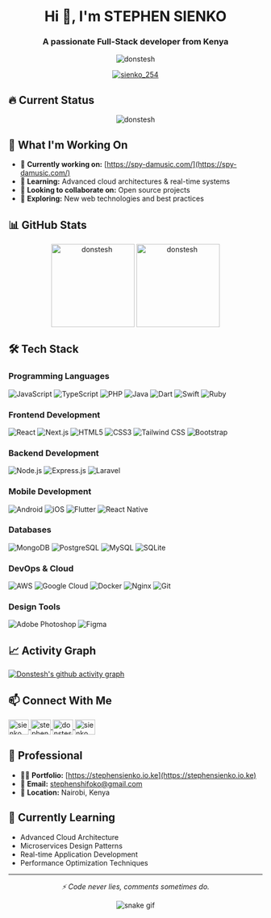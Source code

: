 <h1 align="center">Hi 👋, I'm STEPHEN SIENKO</h1>
<h3 align="center">A passionate Full-Stack developer from Kenya</h3>

<p align="center">
  <img src="https://komarev.com/ghpvc/?username=donstesh&label=Profile%20views&color=0e75b6&style=flat" alt="donstesh" />
</p>

<p align="center">
  <a href="https://twitter.com/sienko_254" target="blank">
    <img src="https://img.shields.io/twitter/follow/sienko_254?logo=x&style=for-the-badge" alt="sienko_254" />
  </a>
</p>

## 🔥 Current Status

<p align="center">
  <img align="center" src="https://github-readme-streak-stats.herokuapp.com/?user=donstesh&theme=dark" alt="donstesh" />
</p>

## 🚀 What I'm Working On

- 🔭 **Currently working on:** [https://spy-damusic.com/](https://spy-damusic.com/)
- 🌱 **Learning:** Advanced cloud architectures & real-time systems
- 👯 **Looking to collaborate on:** Open source projects
- 🤔 **Exploring:** New web technologies and best practices

## 📊 GitHub Stats

<p align="center">
  <img align="center" src="https://github-readme-stats.vercel.app/api?username=donstesh&show_icons=true&locale=en&theme=radical" alt="donstesh" height="165" />
  <img align="center" src="https://github-readme-stats.vercel.app/api/top-langs/?username=donstesh&layout=compact&theme=radical&langs_count=8" alt="donstesh" height="165" />
</p>

## 🛠️ Tech Stack

### Programming Languages
![JavaScript](https://img.shields.io/badge/-JavaScript-F7DF1E?style=flat-square&logo=javascript&logoColor=black)
![TypeScript](https://img.shields.io/badge/-TypeScript-3178C6?style=flat-square&logo=typescript&logoColor=white)
![PHP](https://img.shields.io/badge/-PHP-777BB4?style=flat-square&logo=php&logoColor=white)
![Java](https://img.shields.io/badge/-Java-007396?style=flat-square&logo=java&logoColor=white)
![Dart](https://img.shields.io/badge/-Dart-0175C2?style=flat-square&logo=dart&logoColor=white)
![Swift](https://img.shields.io/badge/-Swift-F05138?style=flat-square&logo=swift&logoColor=white)
![Ruby](https://img.shields.io/badge/-Ruby-CC342D?style=flat-square&logo=ruby&logoColor=white)

### Frontend Development
![React](https://img.shields.io/badge/-React-61DAFB?style=flat-square&logo=react&logoColor=black)
![Next.js](https://img.shields.io/badge/-Next.js-000000?style=flat-square&logo=next.js&logoColor=white)
![HTML5](https://img.shields.io/badge/-HTML5-E34F26?style=flat-square&logo=html5&logoColor=white)
![CSS3](https://img.shields.io/badge/-CSS3-1572B6?style=flat-square&logo=css3&logoColor=white)
![Tailwind CSS](https://img.shields.io/badge/-Tailwind_CSS-38B2AC?style=flat-square&logo=tailwind-css&logoColor=white)
![Bootstrap](https://img.shields.io/badge/-Bootstrap-7952B3?style=flat-square&logo=bootstrap&logoColor=white)

### Backend Development
![Node.js](https://img.shields.io/badge/-Node.js-339933?style=flat-square&logo=node.js&logoColor=white)
![Express.js](https://img.shields.io/badge/-Express.js-000000?style=flat-square&logo=express&logoColor=white)
![Laravel](https://img.shields.io/badge/-Laravel-FF2D20?style=flat-square&logo=laravel&logoColor=white)

### Mobile Development
![Android](https://img.shields.io/badge/-Android-3DDC84?style=flat-square&logo=android&logoColor=white)
![iOS](https://img.shields.io/badge/-iOS-000000?style=flat-square&logo=ios&logoColor=white)
![Flutter](https://img.shields.io/badge/-Flutter-02569B?style=flat-square&logo=flutter&logoColor=white)
![React Native](https://img.shields.io/badge/-React_Native-61DAFB?style=flat-square&logo=react&logoColor=black)

### Databases
![MongoDB](https://img.shields.io/badge/-MongoDB-47A248?style=flat-square&logo=mongodb&logoColor=white)
![PostgreSQL](https://img.shields.io/badge/-PostgreSQL-336791?style=flat-square&logo=postgresql&logoColor=white)
![MySQL](https://img.shields.io/badge/-MySQL-4479A1?style=flat-square&logo=mysql&logoColor=white)
![SQLite](https://img.shields.io/badge/-SQLite-003B57?style=flat-square&logo=sqlite&logoColor=white)

### DevOps & Cloud
![AWS](https://img.shields.io/badge/-AWS-232F3E?style=flat-square&logo=amazon-aws&logoColor=white)
![Google Cloud](https://img.shields.io/badge/-Google_Cloud-4285F4?style=flat-square&logo=google-cloud&logoColor=white)
![Docker](https://img.shields.io/badge/-Docker-2496ED?style=flat-square&logo=docker&logoColor=white)
![Nginx](https://img.shields.io/badge/-Nginx-009639?style=flat-square&logo=nginx&logoColor=white)
![Git](https://img.shields.io/badge/-Git-F05032?style=flat-square&logo=git&logoColor=white)

### Design Tools
![Adobe Photoshop](https://img.shields.io/badge/-Photoshop-31A8FF?style=flat-square&logo=adobe-photoshop&logoColor=white)
![Figma](https://img.shields.io/badge/-Figma-F24E1E?style=flat-square&logo=figma&logoColor=white)

## 📈 Activity Graph

[![Donstesh's github activity graph](https://github-readme-activity-graph.vercel.app/graph?username=donstesh&theme=react-dark)](https://github.com/donstesh)

## 📫 Connect With Me

<p align="left">
  <a href="https://twitter.com/sienko_254" target="blank">
    <img align="center" src="https://raw.githubusercontent.com/rahuldkjain/github-profile-readme-generator/master/src/images/icons/Social/twitter.svg" alt="sienko_254" height="30" width="40" />
  </a>
  <a href="https://linkedin.com/in/stephen-shifoko" target="blank">
    <img align="center" src="https://raw.githubusercontent.com/rahuldkjain/github-profile-readme-generator/master/src/images/icons/Social/linked-in-alt.svg" alt="stephen-shifoko" height="30" width="40" />
  </a>
  <a href="https://fb.com/donstesh" target="blank">
    <img align="center" src="https://raw.githubusercontent.com/rahuldkjain/github-profile-readme-generator/master/src/images/icons/Social/facebook.svg" alt="donstesh" height="30" width="40" />
  </a>
  <a href="https://instagram.com/sienko_254" target="blank">
    <img align="center" src="https://raw.githubusercontent.com/rahuldkjain/github-profile-readme-generator/master/src/images/icons/Social/instagram.svg" alt="sienko_254" height="30" width="40" />
  </a>
</p>

## 💼 Professional

- 👨‍💻 **Portfolio:** [https://stephensienko.io.ke](https://stephensienko.io.ke)
- 📧 **Email:** stephenshifoko@gmail.com
- 📍 **Location:** Nairobi, Kenya

## 🎯 Currently Learning

- Advanced Cloud Architecture
- Microservices Design Patterns
- Real-time Application Development
- Performance Optimization Techniques

---

<p align="center">
  <i>⚡ Code never lies, comments sometimes do.</i>
</p>

<p align="center">
  <img src="https://github.com/donstesh/donstesh/raw/output/github-contribution-grid-snake.svg" alt="snake gif" />
</p>

